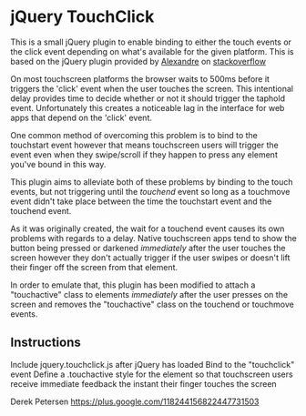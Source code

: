 jQuery TouchClick
==================

This is a small jQuery plugin to enable binding to either the touch events or the click event depending on what's available for the given platform. This is based on the jQuery plugin provided by [Alexandre](http://stackoverflow.com/users/346368/alexandre) on [stackoverflow](http://stackoverflow.com/questions/2135037/adding-a-jquery-style-event-handler-of-iphone-os-events)

On most touchscreen platforms the browser waits to 500ms before it triggers the 'click' event when the user touches the screen. This intentional delay provides time to decide whether or not it should trigger the taphold event. Unfortunately this creates a noticeable lag in the interface for web apps that depend on the 'click' event.

One common method of overcoming this problem is to bind to the touchstart event however that means touchscreen users will trigger the event even when they swipe/scroll if they happen to press any element you've bound in this way.

This plugin aims to alleviate both of these problems by binding to the touch events, but not triggering until the *touchend* event so long as a touchmove event didn't take place between the time the touchstart event and the touchend event.

As it was originally created, the wait for a touchend event causes its own problems with regards to a delay. Native touchscreen apps tend to show the button being pressed or darkened *immediately* after the user touches the screen however they don't actually trigger if the user swipes or doesn't lift their finger off the screen from that element.

In order to emulate that, this plugin has been modified to attach a "touchactive" class to elements *immediately* after the user presses on the screen and removes the "touchactive" class on the touchend or touchmove events.

Instructions
-------------

Include jquery.touchclick.js after jQuery has loaded
Bind to the "touchclick" event
Define a .touchactive style for the element so that touchscreen users receive immediate feedback the instant their finger touches the screen

Derek Petersen
https://plus.google.com/118244156822447731503
